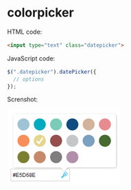# colorpicker

HTML code:
```html
<input type="text" class="datepicker">
```
JavaScript code:
```javascript
$(".datepicker").datePicker({
  // options
});
```
Screnshot:

![Alt text](https://raw.githubusercontent.com/zellien/colorpicker/master/screen.png "Color Picker")
